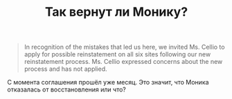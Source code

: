﻿---
title: "Так вернут ли Монику?"
se.owner.user_id: 337540
se.owner.display_name: "Victor says Reinstate Monica"
se.owner.link: "https://ru.meta.stackoverflow.com/users/337540/victor-says-reinstate-monica"
se.link: "https://ru.meta.stackoverflow.com/questions/10135/%d0%a2%d0%b0%d0%ba-%d0%b2%d0%b5%d1%80%d0%bd%d1%83%d1%82-%d0%bb%d0%b8-%d0%9c%d0%be%d0%bd%d0%b8%d0%ba%d1%83"
se.question_id: 10135
se.post_type: question
se.score: -1
---
<blockquote>
  <p>In recognition of the mistakes that led us here, we invited Ms. Cellio to apply for possible reinstatement on all six sites following our new reinstatement process. Ms. Cellio expressed concerns about the new process and has not applied.</p>
</blockquote>

<p>С момента соглашения прошёл уже месяц. Это значит, что Моника отказалась от восстановления или что?</p>
